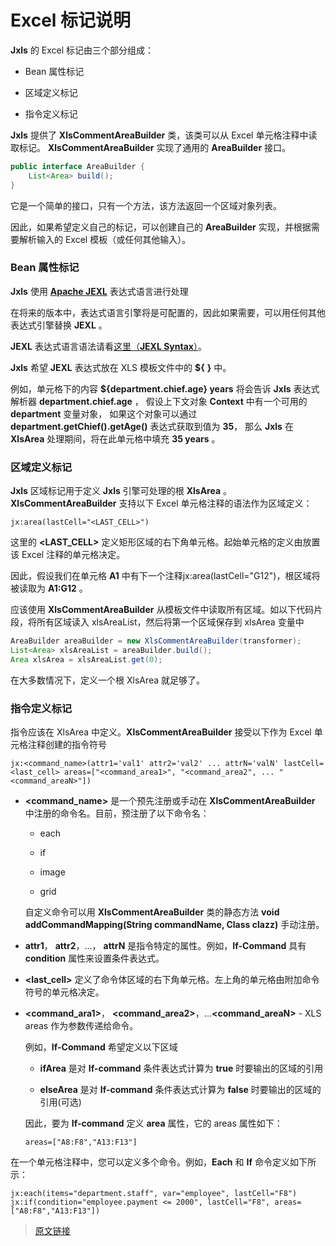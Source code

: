 # Excel 标记说明

**Jxls** 的 Excel 标记由三个部分组成：

* Bean 属性标记

* 区域定义标记

* 指令定义标记

**Jxls** 提供了 **XlsCommentAreaBuilder** 类，该类可以从 Excel 单元格注释中读取标记。
**XlsCommentAreaBuilder** 实现了通用的 **AreaBuilder** 接口。

```java
public interface AreaBuilder {
    List<Area> build();
}
```

它是一个简单的接口，只有一个方法，该方法返回一个区域对象列表。

因此，如果希望定义自己的标记，可以创建自己的 **AreaBuilder** 实现，并根据需要解析输入的 Excel 模板（或任何其他输入）。

### Bean 属性标记

**Jxls** 使用 [**Apache JEXL**](http://commons.apache.org/proper/commons-jexl/reference) 表达式语言进行处理

在将来的版本中，表达式语言引擎将是可配置的，因此如果需要，可以用任何其他表达式引擎替换 **JEXL** 。

**JEXL** 表达式语言语法请看[这里（**JEXL Syntax**）](http://commons.apache.org/proper/commons-jexl/reference/syntax.html)。

**Jxls** 希望 **JEXL** 表达式放在 XLS 模板文件中的 **${** **}** 中。

例如，单元格下的内容 **${department.chief.age} years** 将会告诉 **Jxls** 表达式解析器 **department.chief.age** ，
假设上下文对象 **Context** 中有一个可用的 **department** 变量对象，
如果这个对象可以通过 **department.getChief().getAge()** 表达式获取到值为 **35**，
那么 **Jxls** 在 **XlsArea** 处理期间，将在此单元格中填充 **35 years** 。

### 区域定义标记

**Jxls** 区域标记用于定义 **Jxls** 引擎可处理的根 **XlsArea** 。**XlsCommentAreaBuilder** 支持以下 Excel 单元格注释的语法作为区域定义：

```text
jx:area(lastCell="<LAST_CELL>")
```

这里的 **<LAST_CELL>** 定义矩形区域的右下角单元格。起始单元格的定义由放置该 Excel 注释的单元格决定。

因此，假设我们在单元格 **A1** 中有下一个注释jx:area(lastCell="G12")，根区域将被读取为 **A1:G12** 。

应该使用 **XlsCommentAreaBuilder** 从模板文件中读取所有区域。如以下代码片段，将所有区域读入 xlsAreaList，然后将第一个区域保存到 xlsArea 变量中

```java
AreaBuilder areaBuilder = new XlsCommentAreaBuilder(transformer);
List<Area> xlsAreaList = areaBuilder.build();
Area xlsArea = xlsAreaList.get(0);
```

在大多数情况下，定义一个根 XlsArea 就足够了。

### 指令定义标记

指令应该在 XlsArea 中定义。**XlsCommentAreaBuilder** 接受以下作为 Excel 单元格注释创建的指令符号

```text
jx:<command_name>(attr1='val1' attr2='val2' ... attrN='valN' lastCell=<last_cell> areas=["<command_area1>", "<command_area2", ... "<command_areaN>"])
```

* **<command_name>** 是一个预先注册或手动在 **XlsCommentAreaBuilder** 中注册的命令名。目前，预注册了以下命令名：

    * each
    
    * if
    
    * image
    
    * grid

    自定义命令可以用 **XlsCommentAreaBuilder** 类的静态方法 **void addCommandMapping(String commandName, Class clazz)** 手动注册。

* **attr1**， **attr2**，...， **attrN** 是指令特定的属性。例如，**If-Command** 具有 **condition** 属性来设置条件表达式。

* **<last_cell>** 定义了命令体区域的右下角单元格。左上角的单元格由附加命令符号的单元格决定。

* **<command_ara1>**， **<command_area2>**，...**<command_areaN>** - XLS areas 作为参数传递给命令。

    例如，**If-Command** 希望定义以下区域

    * **ifArea** 是对 **If-command** 条件表达式计算为 **true** 时要输出的区域的引用

    * **elseArea** 是对 **If-command** 条件表达式计算为 **false** 时要输出的区域的引用(可选)

    因此，要为 **If-command** 定义 **area** 属性，它的 areas 属性如下：

    ```text
    areas=["A8:F8","A13:F13"]
    ```

在一个单元格注释中，您可以定义多个命令。例如，**Each** 和 **If** 命令定义如下所示：

```text
jx:each(items="department.staff", var="employee", lastCell="F8")
jx:if(condition="employee.payment <= 2000", lastCell="F8", areas=["A8:F8","A13:F13"])
```

> [原文链接](http://jxls.sourceforge.net/reference/excel_markup.html)
